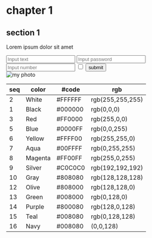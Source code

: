 <!DOCTYPE html>
<html lang="en">

<head>
  <meta charset="UTF-8">
  <meta name="viewport" content="width=device-width, initial-scale=1.0">
  <title>Bài tập lập trình 1</title>
</head>

<body>
  <div class="paragraph">
    <h1>chapter 1</h1>
    <h2>section 1</h2>
    <p>Lorem ipsum dolor sit amet</p>
  </div>
  <div class="form">
    <input type="text" name="input text" placeholder="Input text" id="input-text">
    <input type="password" name="input password" placeholder="Input password" id="input-password">
    <input type="number" name="input number" placeholder="Input number" id="input-number">
    <input type="checkbox" name="input checkbox" id="input-checkbox">
    <input type="button" value="submit" name="input button" id="input-text">
  </div>
  <div class="image">
    <img src="https://scontent.fhan3-1.fna.fbcdn.net/v/t1.15752-9/119288432_242395830487762_4189596489502926061_n.jpg?_nc_cat=109&_nc_sid=b96e70&_nc_ohc=zSIc4GtfedUAX-yY8z-&_nc_ht=scontent.fhan3-1.fna&oh=18c7d98ee3f9828a01fd03c41d7384a8&oe=5F89E08C" alt="my photo">
  </div>
  <div class="table">
    <table>
      <thead>
        <tr>
          <th>seq</th>
          <th>color</th>
          <th>#code</th>
          <th>rgb</th>
        </tr>
      </thead>
      <tbody>
        <tr>
          <td>2</td>
          <td>White</td>
          <td>#FFFFFF</td>
          <td>rgb(255,255,255)</td>
        </tr>
        <tr>
          <td>1</td>
          <td>Black</td>
          <td>#000000</td>
          <td>rgb(0,0,0)</td>
        </tr>
        <tr>
          <td>3</td>
          <td>Red</td>
          <td>#FF0000</td>
          <td>rgb(255,0,0)</td>
        </tr>
        <tr>
          <td>5</td>
          <td>Blue</td>
          <td>#0000FF</td>
          <td>rgb(0,0,255)</td>
        </tr>
        <tr>
          <td>6</td>
          <td>Yellow</td>
          <td>#FFFF00</td>
          <td>rgb(255,255,0)</td>
        </tr>
        <tr>
          <td>7</td>
          <td>Aqua</td>
          <td>#00FFFF</td>
          <td>rgb(0,255,255)</td>
        </tr>
        <tr>
          <td>8</td>
          <td>Magenta</td>
          <td>#FF00FF</td>
          <td>rgb(255,0,255)</td>
        </tr>
        <tr>
          <td>9</td>
          <td>Silver</td>
          <td>#C0C0C0</td>
          <td>rgb(192,192,192)</td>
        </tr>
        <tr>
          <td>10</td>
          <td>Gray</td>
          <td>#808080</td>
          <td>rgb(128,128,128)</td>
        </tr>
        <tr>
        <tr>
          <td>12</td>
          <td>Olive</td>
          <td>#808000</td>
          <td>rgb(128,128,0)</td>
        </tr>
        <tr>
          <td>13</td>
          <td>Green</td>
          <td>#008000</td>
          <td>rgb(0,128,0)</td>
        </tr>
        <tr>
          <td>14</td>
          <td>Purple</td>
          <td>#800080</td>
          <td>rgb(128,0,128)</td>
        </tr>
        <tr>
          <td>15</td>
          <td>Teal</td>
          <td>#008080</td>
          <td>rgb(0,128,128)</td>
        </tr>
        <tr>
          <td>16</td>
          <td>Navy</td>
          <td>#008080</td>
          <td>(0,0,128)</td>
        </tr>
      </tbody>
    </table>
  </div>
</body>

</html>
